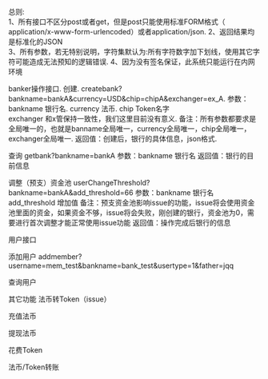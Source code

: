 总则:  
1、所有接口不区分post或者get，但是post只能使用标准FORM格式（ application/x-www-form-urlencoded）或者application/json. 
2、返回结果均是标准化的JSON  
3、所有参数，若无特别说明，字符集默认为:所有字符数字加下划线，使用其它字符可能造成无法预知的逻辑错误. 
4、因为没有签名保证，此系统只能运行在内网环境  

banker操作接口. 
创建. 
createbank?bankname=bankA&currency=USD&chip=chipA&exchanger=ex_A. 
参数：bankname 	银行名. 
 	 currency 	法币. 
 	 chip 	  	Token名字  
 	 exchanger 	和x管保持一致性，我们这里目前没有意义. 
备注：所有参数都要求是全局唯一的，也就是banname全局唯一，currency全局唯一，chip全局唯一，exchanger全局唯一. 
返回值：创建后，银行的具体信息，json格式. 


查询
getbank?bankname=bankA
参数：bankname 	银行名
返回值：银行的目前信息

调整（预支）资金池
userChangeThreshold?bankname=bankA&add_threshold=66
参数：bankname 银行名
	 add_threshold 增加值
备注：预支资金池影响issue的功能，issue将会使用资金池里面的资金，如果资金不够，issue将会失败，刚创建的银行，资金池为0，需要进行首次调整才能正常使用issue功能
返回值：操作完成后银行的信息

用户接口

添加用户
addmember?username=mem_test&bankname=bank_test&usertype=1&father=jqq

查询用户


其它功能
法币转Token（issue）

充值法币

提现法币

花费Token

法币/Token转账


